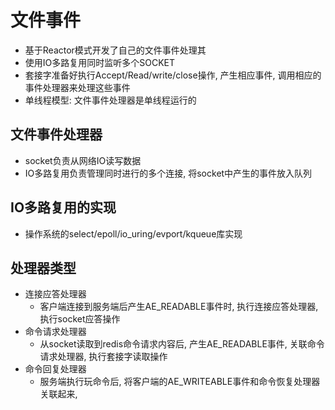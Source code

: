 # 文件事件

* 基于Reactor模式开发了自己的文件事件处理其
* 使用IO多路复用同时监听多个SOCKET
* 套接字准备好执行Accept/Read/write/close操作, 产生相应事件, 调用相应的事件处理器来处理这些事件
* 单线程模型: 文件事件处理器是单线程运行的

## 文件事件处理器

* socket负责从网络IO读写数据
* IO多路复用负责管理同时进行的多个连接, 将socket中产生的事件放入队列


## IO多路复用的实现

* 操作系统的select/epoll/io_uring/evport/kqueue库实现

## 处理器类型

* 连接应答处理器
  * 客户端连接到服务端后产生AE_READABLE事件时, 执行连接应答处理器, 执行socket应答操作
* 命令请求处理器
  * 从socket读取到redis命令请求内容后, 产生AE_READABLE事件, 关联命令请求处理器, 执行套接字读取操作
* 命令回复处理器
  * 服务端执行玩命令后, 将客户端的AE_WRITEABLE事件和命令恢复处理器关联起来, 





